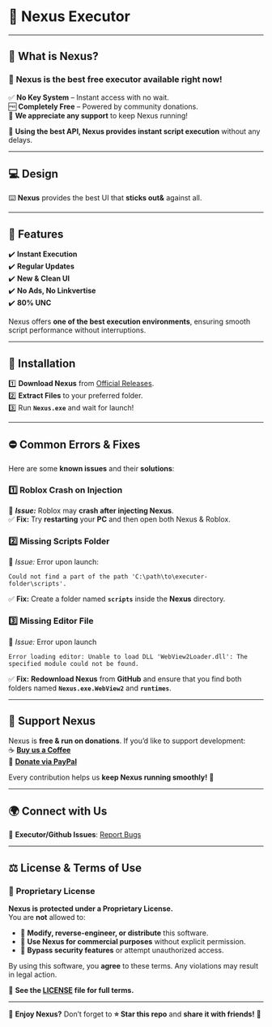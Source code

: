 # 🚀 Nexus Executor

---

## 🎯 What is **Nexus**?

### 💎 **Nexus** is the **best free executor** available right now!

✅ **No Key System** – Instant access with no wait.\
🆓 **Completely Free** – Powered by community donations.\
💖 **We appreciate any support** to keep Nexus running!

🚀 **Using the best API, Nexus provides instant script execution** without any delays.

---

## 💻 Design

⌨️ **Nexus** provides the best UI that **sticks out&** against all.

---

## 🚀 Features

✔️ **Instant Execution**\
✔️ **Regular Updates**\
✔️ **New & Clean UI**\
✔️ **No Ads, No Linkvertise**\
✔️ **80% UNC**

Nexus offers **one of the best execution environments**, ensuring smooth script performance without interruptions.

---

## 💾 Installation

1️⃣ **Download Nexus** from [Official Releases](https://github.com/CoderDude1232/Nexus/releases).\
2️⃣ **Extract Files** to your preferred folder.\
3️⃣ Run **`Nexus.exe`** and wait for launch!

---

## ⛔ Common Errors & Fixes

Here are some **known issues** and their **solutions**:

### 1️⃣ **Roblox Crash on Injection**

📌 ***Issue:*** Roblox may **crash after injecting Nexus**.\
✅ **Fix:** Try **restarting** your **PC** and then open both Nexus & Roblox.

### 2️⃣ **Missing Scripts Folder**

📌 *Issue:* Error upon launch:

```
Could not find a part of the path 'C:\path\to\executer-folder\scripts'.
```

✅ **Fix:** Create a folder named **`scripts`** inside the **Nexus** directory.

### 3️⃣ **Missing Editor File**

📌 *Issue:* Error upon launch

```
Error loading editor: Unable to load DLL 'WebView2Loader.dll': The specified module could not be found.
```

✅ **Fix:** **Redownload Nexus** from **GitHub** and ensure that you find both folders named **`Nexus.exe.WebView2`** and **`runtimes`**.

---

## 💖 Support Nexus

Nexus is **free & run on donations**. If you’d like to support development:\
☕ **[Buy us a Coffee](https://github.com/CoderDude1232/Nexus/blob/main/DONATIONS.md)**\
🎁 **[Donate via PayPal](https://github.com/CoderDude1232/Nexus/blob/main/DONATIONS.md)**

Every contribution helps us **keep Nexus running smoothly!** 🚀

---

## 🌍 Connect with Us

💬 **Executor/Github Issues**: [Report Bugs](https://github.com/CoderDude1232/Nexus/issues)

---

## ⚖️ **License & Terms of Use**

### 📜 **Proprietary License**

**Nexus is protected under a Proprietary License.**\
You are **not** allowed to:

- 🚫 **Modify, reverse-engineer, or distribute** this software.
- 🚫 **Use Nexus for commercial purposes** without explicit permission.
- 🚫 **Bypass security features** or attempt unauthorized access.

By using this software, you **agree** to these terms. Any violations may result in legal action.

📌 **See the ********************[LICENSE](LICENSE)******************** file for full terms.**

---

🎉 **Enjoy Nexus?** Don’t forget to **⭐ Star this repo** and **share it with friends!** 🚀

